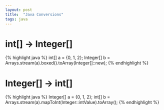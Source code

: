 ```yaml
---
layout: post
title:  "Java Conversions"
tags: java
---
```

# int[] -> Integer[]
{% highlight java %}
int[] a = {0, 1, 2};
Integer[] b = Arrays.stream(a).boxed().toArray(Integer[]::new);
{% endhighlight %}

# Integer[] -> int[]
{% highlight java %}
Integer[] a = {0, 1, 2};
int[] b = Arrays.stream(a).mapToInt(Integer::intValue).toArray();
{% endhighlight %}

